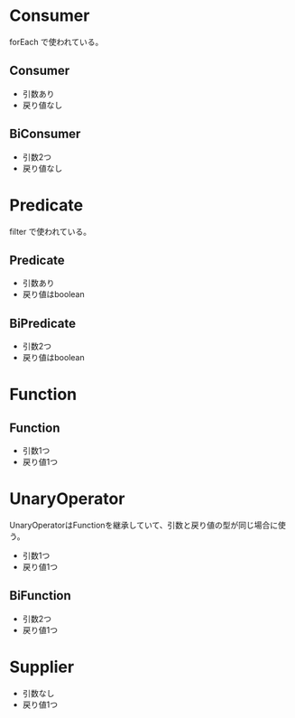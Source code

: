 # Consumer

forEach で使われている。

## Consumer

- 引数あり
- 戻り値なし

## BiConsumer

- 引数2つ
- 戻り値なし

# Predicate
filter で使われている。

## Predicate
- 引数あり
- 戻り値はboolean

## BiPredicate
- 引数2つ
- 戻り値はboolean

# Function
## Function
- 引数1つ
- 戻り値1つ

# UnaryOperator
UnaryOperatorはFunctionを継承していて、引数と戻り値の型が同じ場合に使う。

- 引数1つ
- 戻り値1つ

## BiFunction
- 引数2つ
- 戻り値1つ

# Supplier
- 引数なし
- 戻り値1つ